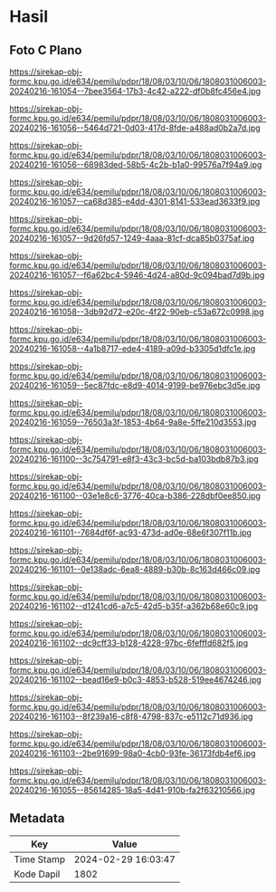 # Hasil

## Foto C Plano

https://sirekap-obj-formc.kpu.go.id/e634/pemilu/pdpr/18/08/03/10/06/1808031006003-20240216-161054--7bee3564-17b3-4c42-a222-df0b8fc456e4.jpg

https://sirekap-obj-formc.kpu.go.id/e634/pemilu/pdpr/18/08/03/10/06/1808031006003-20240216-161056--5464d721-0d03-417d-8fde-a488ad0b2a7d.jpg

https://sirekap-obj-formc.kpu.go.id/e634/pemilu/pdpr/18/08/03/10/06/1808031006003-20240216-161056--68983ded-58b5-4c2b-b1a0-99576a7f94a9.jpg

https://sirekap-obj-formc.kpu.go.id/e634/pemilu/pdpr/18/08/03/10/06/1808031006003-20240216-161057--ca68d385-e4dd-4301-8141-533ead3633f9.jpg

https://sirekap-obj-formc.kpu.go.id/e634/pemilu/pdpr/18/08/03/10/06/1808031006003-20240216-161057--9d26fd57-1249-4aaa-81cf-dca85b0375af.jpg

https://sirekap-obj-formc.kpu.go.id/e634/pemilu/pdpr/18/08/03/10/06/1808031006003-20240216-161057--f6a62bc4-5946-4d24-a80d-9c094bad7d9b.jpg

https://sirekap-obj-formc.kpu.go.id/e634/pemilu/pdpr/18/08/03/10/06/1808031006003-20240216-161058--3db92d72-e20c-4f22-90eb-c53a672c0998.jpg

https://sirekap-obj-formc.kpu.go.id/e634/pemilu/pdpr/18/08/03/10/06/1808031006003-20240216-161058--4a1b8717-ede4-4189-a09d-b3305d1dfc1e.jpg

https://sirekap-obj-formc.kpu.go.id/e634/pemilu/pdpr/18/08/03/10/06/1808031006003-20240216-161059--5ec87fdc-e8d9-4014-9199-be976ebc3d5e.jpg

https://sirekap-obj-formc.kpu.go.id/e634/pemilu/pdpr/18/08/03/10/06/1808031006003-20240216-161059--76503a3f-1853-4b64-9a8e-5ffe210d3553.jpg

https://sirekap-obj-formc.kpu.go.id/e634/pemilu/pdpr/18/08/03/10/06/1808031006003-20240216-161100--3c754791-e8f3-43c3-bc5d-ba103bdb87b3.jpg

https://sirekap-obj-formc.kpu.go.id/e634/pemilu/pdpr/18/08/03/10/06/1808031006003-20240216-161100--03e1e8c6-3776-40ca-b386-228dbf0ee850.jpg

https://sirekap-obj-formc.kpu.go.id/e634/pemilu/pdpr/18/08/03/10/06/1808031006003-20240216-161101--7684df6f-ac93-473d-ad0e-68e6f307f11b.jpg

https://sirekap-obj-formc.kpu.go.id/e634/pemilu/pdpr/18/08/03/10/06/1808031006003-20240216-161101--0e138adc-6ea8-4889-b30b-8c163d466c09.jpg

https://sirekap-obj-formc.kpu.go.id/e634/pemilu/pdpr/18/08/03/10/06/1808031006003-20240216-161102--d1241cd6-a7c5-42d5-b35f-a362b68e60c9.jpg

https://sirekap-obj-formc.kpu.go.id/e634/pemilu/pdpr/18/08/03/10/06/1808031006003-20240216-161102--dc9cff33-b128-4228-97bc-6fefffd682f5.jpg

https://sirekap-obj-formc.kpu.go.id/e634/pemilu/pdpr/18/08/03/10/06/1808031006003-20240216-161102--bead16e9-b0c3-4853-b528-519ee4674246.jpg

https://sirekap-obj-formc.kpu.go.id/e634/pemilu/pdpr/18/08/03/10/06/1808031006003-20240216-161103--8f239a16-c8f8-4798-837c-e5112c71d936.jpg

https://sirekap-obj-formc.kpu.go.id/e634/pemilu/pdpr/18/08/03/10/06/1808031006003-20240216-161103--2be91699-98a0-4cb0-93fe-36173fdb4ef6.jpg

https://sirekap-obj-formc.kpu.go.id/e634/pemilu/pdpr/18/08/03/10/06/1808031006003-20240216-161055--85614285-18a5-4d41-910b-fa2f63210566.jpg


## Metadata

| Key        | Value               |
| ---------- | ------------------- |
| Time Stamp | 2024-02-29 16:03:47 |
| Kode Dapil | 1802                |



